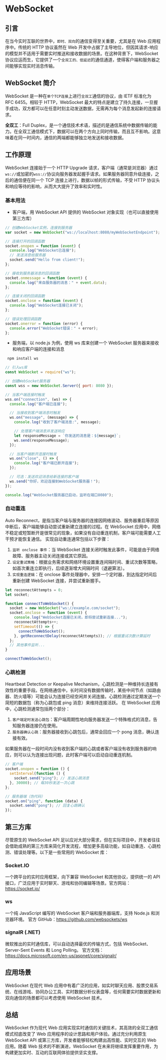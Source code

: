 # WebSocket

## 引言

在当今实时互联的世界中，`即时、双向`的通信变得至关重要，尤其是在 Web 应用程序中。传统的 HTTP 协议虽然在 Web 开发中占据了主导地位，但因其请求-响应的模型并不适用于需要实时推送和接收数据的场景。在这种背景下，WebSocket 协议应运而生，它提供了一个`全双工的、低延迟`的通信通道，使得客户端和服务器之间能够实现实时消息传输。

## WebSocket 简介

WebSocket 是一种在`单个TCP连接`上进行`全双工`通信的协议，由 IETF 标准化为 RFC 6455。相较于 HTTP，WebSocket 最大的特点是建立了持久连接，一旦握手成功，双方都可以在任意时刻主动发送数据，无需再为每个消息发起新的连接请求。

**全双工**：Full Duplex，是一个通信技术术语，描述的是通信系统中数据传输的能力。在全双工通信模式下，数据可以在两个方向上同时传输，而且互不影响。这意味着在同一时间内，通信的两端都能够独立地发送和接收数据。

## 工作原理

WebSocket 连接始于一个 HTTP Upgrade 请求，客户端（通常是浏览器）通过`ws://`或加密的`wss://`协议向服务器发起握手请求。如果服务器同意升级连接，之后的通信便在同一个 TCP 连接上进行，数据以帧的形式传输，不受 HTTP 协议头和响应等待的影响，从而大大提升了效率和实时性。

### 基本用法

- 客户端，用 WebSocket API 提供的 WebSocket 对象实现（也可以直接使用第三方库）

```js
// 创建WebSocket实例，连接到服务器
var socket = new WebSocket("ws://localhost:8080/myWebSocketEndpoint");

// 连接打开的回调函数
socket.onopen = function (event) {
  console.log("WebSocket已连接");
  // 发送消息给服务器
  socket.send("Hello from client!");
};

// 接收到服务器消息的回调函数
socket.onmessage = function (event) {
  console.log("来自服务器的消息：" + event.data);
};

// 连接关闭的回调函数
socket.onclose = function (event) {
  console.log("WebSocket连接已关闭");
};

// 错误处理回调函数
socket.onerror = function (error) {
  console.error("WebSocket错误：" + error);
};
```

- 服务端，以 node.js 为例，使用 ws 库来创建一个 WebSocket 服务器来接收和响应客户端的连接和消息

```sh
 npm install ws
```

```js
// 引入ws库
const WebSocket = require("ws");

// 创建WebSocket服务器
const wss = new WebSocket.Server({ port: 8080 });

// 当客户端连接时触发
wss.on("connection", (ws) => {
  console.log("客户端已连接");

  // 当接收到客户端消息时触发
  ws.on("message", (message) => {
    console.log("收到了客户端消息:", message);

    // 处理客户端消息并发送响应
    let responseMessage = `你发送的消息是：${message}`;
    ws.send(responseMessage);
  });

  // 当客户端断开连接时触发
  ws.on("close", () => {
    console.log("客户端已断开连接");
  });

  // 可选：发送欢迎消息给新连接的客户端
  ws.send("你好，欢迎连接到WebSocket服务器！");
});

console.log("WebSocket服务器已启动，监听在端口8080");
```

### 自动重连

Auto Reconnect，是指当客户端与服务器的连接因网络波动、服务器重启等原因中断后，客户端能够自动尝试重新建立连接的过程。在 WebSocket 应用中，网络不稳定或短暂断开是很常见的现象，如果没有自动重连机制，客户端可能需要人工干预才能恢复通信。
实现自动重连通常包括以下步骤：

1.  `监听 onclose 事件`：当 WebSocket 连接关闭时触发此事件，可能是由于网络故障、服务器主动关闭连接或其它原因。
2.  `设定重试策略`：根据业务需求和网络环境设置重连间隔时间、重试次数等策略，如首次重连立即执行，后续逐渐增大间隔时间（退避算法）。
3.  `实现重连逻辑`：在 onclose 事件处理器中，安排一个定时器，到达指定时间后重新创建 WebSocket 连接，并尝试重新握手。

```js
let reconnectAttempts = 0;
let socket;

function connectToWebSocket() {
  socket = new WebSocket("ws://example.com/socket");
  socket.onclose = function (event) {
    console.log("WebSocket连接已关闭，即将尝试重新连接...");
    reconnectAttempts++;
    setTimeout(() => {
      connectToWebSocket();
    }, getReconnectDelay(reconnectAttempts)); // 根据重试次数计算延时
  };
  // 其他事件监听...
}

connectToWebSocket();
```

### 心跳检测

Heartbeat Detection or Keepalive Mechanism，心跳检测是一种维持长连接有效性的重要手段。在网络通信中，长时间没有数据传输时，某些中间节点（如路由器、防火墙等）可能会认为连接已经空闲并关闭连接。心跳检测通过定期发送一个简短的数据包（称为心跳包或 ping 消息）来维持连接活跃。
在 WebSocket 应用中，心跳检测通常包括两个部分：

1. `客户端定时发送心跳包`：客户端周期性地向服务器发送一个特殊格式的消息，告知服务器连接仍在使用。
2. `服务器确认心跳`：服务器接收到心跳包后，通常会回应一个 pong 消息，确认连接有效。

如果服务器在一段时间内没有收到客户端的心跳或者客户端没有收到服务器的响应，则可以认为连接出现问题，此时客户端可以启动自动重连机制。

```js
// 客户端
socket.onopen = function () {
  setInterval(function () {
    socket.send("ping"); // 发送心跳消息
  }, 30000); // 每30秒发送一次心跳
};

// 服务器端（伪代码）
socket.on("ping", function (data) {
  socket.send("pong"); // 回复心跳确认
});
```

## 第三方库

尽管原生的 WebSocket API 足以应对大部分需求，但在实际项目中，开发者往往会借助成熟的第三方库来简化开发流程，增加更多高级功能，如自动重连、心跳检测、错误处理等。以下是一些常用的 WebSocket 库：

### Socket.IO

一个跨平台的实时应用框架，向下兼容 WebSocket 和其他协议，提供统一的 API 接口，广泛应用于实时聊天、游戏和协同编辑等场景。官方网站：https://socket.io/

### ws

一个纯 JavaScript 编写的 WebSocket 客户端和服务器端库，支持 Node.js 和浏览器环境。 官方 GitHub：https://github.com/websockets/ws

### signalR (.NET)

微软推出的实时通信库，可以自动选择最优的传输方式，包括 WebSocket、Server-Sent Events 和 Long Polling。 官方文档：https://docs.microsoft.com/en-us/aspnet/core/signalr/

## 应用场景

WebSocket 在现代 Web 应用中有着广泛的应用，如实时聊天应用、股票交易系统、在线游戏、协同办公工具、实时数据分析仪表盘等，任何需要实时数据更新和双向通信的场景都可以考虑使用 WebSocket 技术。

## 总结

WebSocket 作为现代 Web 应用实现实时通信的关键技术，其高效的全双工通信模式彻底改变了 Web 应用程序的设计思路和用户体验。通过充分利用原生 WebSocket API 或第三方库，开发者能够轻松构建出高性能、实时交互的 Web 应用。随着 Web 技术的不断演进，WebSocket 在未来将继续发挥重要作用，为构建更加实时、互动的互联网体验提供坚实支撑。
